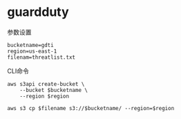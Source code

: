 # guardduty
参数设置
```
bucketname=gdti
region=us-east-1
filenam=threatlist.txt
```
CLI命令
```
aws s3api create-bucket \
    --bucket $bucketname \
    --region $region
    
aws s3 cp $filename s3://$bucketname/ --region=$region
```
